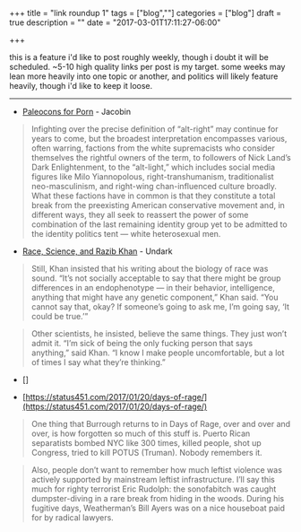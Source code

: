 +++
title = "link roundup 1"
tags = ["blog",""]
categories = ["blog"]
draft = true
description = ""
date = "2017-03-01T17:11:27-06:00"

+++

this is a feature i'd like to post roughly weekly, though i doubt it will be scheduled. ~5-10 high quality links per post is my target. some weeks may lean more heavily into one topic or another, and politics will likely feature heavily, though i'd like to keep it loose.

---

  - [Paleocons for Porn](https://www.jacobinmag.com/2017/02/paleocons-for-porn/) - Jacobin

> Infighting over the precise definition of “alt-right” may continue for years to come, but the broadest interpretation encompasses various, often warring, factions from the white supremacists who consider themselves the rightful owners of the term, to followers of Nick Land’s Dark Enlightenment, to the “alt-light,” which includes social media figures like Milo Yiannopolous, right-transhumanism, traditionalist neo-masculinism, and right-wing chan-influenced culture broadly. What these factions have in common is that they constitute a total break from the preexisting American conservative movement and, in different ways, they all seek to reassert the power of some combination of the last remaining identity group yet to be admitted to the identity politics tent — white heterosexual men.

  - [Race, Science, and Razib Khan](https://undark.org/article/race-science-razib-khan-racism/) - Undark

>Still, Khan insisted that his writing about the biology of race was sound. “It’s not socially acceptable to say that there might be group differences in an endophenotype — in their behavior, intelligence, anything that might have any genetic component,” Khan said. “You cannot say that, okay? If someone’s going to ask me, I’m going say, ‘It could be true.’”

>Other scientists, he insisted, believe the same things. They just won’t admit it. “I’m sick of being the only fucking person that says anything,” said Khan. “I know I make people uncomfortable, but a lot of times I say what they’re thinking.”

  - []

  - [https://status451.com/2017/01/20/days-of-rage/](https://status451.com/2017/01/20/days-of-rage/)

> One thing that Burrough returns to in Days of Rage, over and over and over, is how forgotten so much of this stuff is. Puerto Rican separatists bombed NYC like 300 times, killed people, shot up Congress, tried to kill POTUS (Truman). Nobody remembers it.

> Also, people don’t want to remember how much leftist violence was actively supported by mainstream leftist infrastructure. I’ll say this much for righty terrorist Eric Rudolph: the sonofabitch was caught dumpster-diving in a rare break from hiding in the woods. During his fugitive days, Weatherman’s Bill Ayers was on a nice houseboat paid for by radical lawyers.
